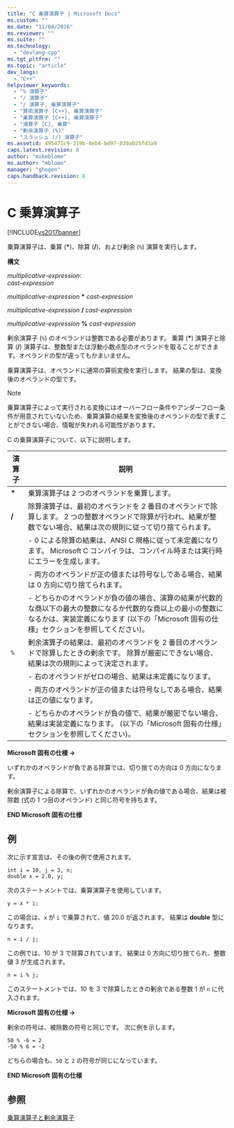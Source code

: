 ```yaml
---
title: "C 乗算演算子 | Microsoft Docs"
ms.custom: ""
ms.date: "11/04/2016"
ms.reviewer: ""
ms.suite: ""
ms.technology: 
  - "devlang-cpp"
ms.tgt_pltfrm: ""
ms.topic: "article"
dev_langs: 
  - "C++"
helpviewer_keywords: 
  - "% 演算子"
  - "/ 演算子"
  - "/ 演算子, 乗算演算子"
  - "算術演算子 [C++], 乗算演算子"
  - "乗算演算子 [C++], 乗算演算子"
  - "演算子 [C], 乗算"
  - "剰余演算子 (%)"
  - "スラッシュ (/) 演算子"
ms.assetid: 495471c9-319b-4eb4-bd97-039a025fd3a9
caps.latest.revision: 8
author: "mikeblome"
ms.author: "mblome"
manager: "ghogen"
caps.handback.revision: 8
---
```

# C 乗算演算子
[!INCLUDE[vs2017banner](../assembler/inline/includes/vs2017banner.md)]

乗算演算子は、乗算 \(**\***\)、除算 \(**\/**\)、および剰余 \(`%`\) 演算を実行します。  
  
 **構文**  
  
 *multiplicative\-expression*:  
 *cast\-expression*  
  
 *multiplicative\-expression*  **\***  *cast\-expression*  
  
 *multiplicative\-expression*  **\/**  *cast\-expression*  
  
 *multiplicative\-expression*  **%**  *cast\-expression*  
  
 剰余演算子 \(`%`\) のオペランドは整数である必要があります。  乗算 \(**\***\) 演算子と除算 \(**\/**\) 演算子は、整数型または浮動小数点型のオペランドを取ることができます。オペランドの型が違ってもかまいません。  
  
 乗算演算子は、オペランドに通常の算術変換を実行します。  結果の型は、変換後のオペランドの型です。  
  
> [!NOTE]
>  乗算演算子によって実行される変換にはオーバーフロー条件やアンダーフロー条件が用意されていないため、乗算演算の結果を変換後のオペランドの型で表すことができない場合、情報が失われる可能性があります。  
  
 C の乗算演算子について、以下に説明します。  
  
|演算子|説明|  
|---------|--------|  
|**\***|乗算演算子は 2 つのオペランドを乗算します。|  
|**\/**|除算演算子は、最初のオペランドを 2 番目のオペランドで除算します。  2 つの整数オペランドで除算が行われ、結果が整数でない場合、結果は次の規則に従って切り捨てられます。|  
||-   0 による除算の結果は、ANSI C 規格に従って未定義になります。  Microsoft C コンパイラは、コンパイル時または実行時にエラーを生成します。|  
||-   両方のオペランドが正の値または符号なしである場合、結果は 0 方向に切り捨てられます。|  
||-   どちらかのオペランドが負の値の場合、演算の結果が代数的な商以下の最大の整数になるか代数的な商以上の最小の整数になるかは、実装定義になります \(以下の「Microsoft 固有の仕様」セクションを参照してください\)。|  
|`%`|剰余演算子の結果は、最初のオペランドを 2 番目のオペランドで除算したときの剰余です。  除算が厳密にできない場合、結果は次の規則によって決定されます。|  
||-   右のオペランドがゼロの場合、結果は未定義になります。|  
||-   両方のオペランドが正の値または符号なしである場合、結果は正の値になります。|  
||-   どちらかのオペランドが負の値で、結果が厳密でない場合、結果は実装定義になります。 \(以下の「Microsoft 固有の仕様」セクションを参照してください\)。|  
  
 **Microsoft 固有の仕様 →**  
  
 いずれかのオペランドが負である除算では、切り捨ての方向は 0 方向になります。  
  
 剰余演算子による除算で、いずれかのオペランドが負の値である場合、結果は被除数 \(式の 1 つ目のオペランド\) と同じ符号を持ちます。  
  
 **END Microsoft 固有の仕様**  
  
## 例  
 次に示す宣言は、その後の例で使用されます。  
  
```  
int i = 10, j = 3, n;  
double x = 2.0, y;  
```  
  
 次のステートメントでは、乗算演算子を使用しています。  
  
```  
y = x * i;  
```  
  
 この場合は、`x` が `i` で乗算されて、値 20.0 が返されます。  結果は **double** 型になります。  
  
```  
n = i / j;  
```  
  
 この例では、10 が 3 で除算されています。  結果は 0 方向に切り捨てられ、整数値 3 が生成されます。  
  
```  
n = i % j;  
```  
  
 このステートメントでは、10 を 3 で除算したときの剰余である整数 1 が `n` に代入されます。  
  
 **Microsoft 固有の仕様 →**  
  
 剰余の符号は、被除数の符号と同じです。  次に例を示します。  
  
```  
50 % -6 = 2  
-50 % 6 = -2  
```  
  
 どちらの場合も、`50` と `2` の符号が同じになっています。  
  
 **END Microsoft 固有の仕様**  
  
## 参照  
 [乗算演算子と剰余演算子](../cpp/multiplicative-operators-and-the-modulus-operator.md)